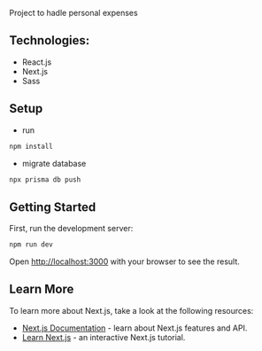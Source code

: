 Project to hadle personal expenses

## Technologies:
- React.js
- Next.js
- Sass

## Setup
- run 
```bash
npm install
```
- migrate database 
```bash
npx prisma db push
```

## Getting Started

First, run the development server:

```bash
npm run dev
```

Open [http://localhost:3000](http://localhost:3000) with your browser to see the result.


## Learn More

To learn more about Next.js, take a look at the following resources:

- [Next.js Documentation](https://nextjs.org/docs) - learn about Next.js features and API.
- [Learn Next.js](https://nextjs.org/learn) - an interactive Next.js tutorial.
